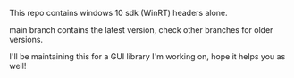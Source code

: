 This repo contains windows 10 sdk (WinRT) headers alone.

main branch contains the latest version, check other branches for older versions.

I'll be maintaining this for a GUI library I'm working on, hope it helps you as well!
